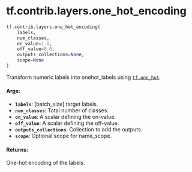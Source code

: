 <div itemscope itemtype="http://developers.google.com/ReferenceObject">
<meta itemprop="name" content="tf.contrib.layers.one_hot_encoding" />
<meta itemprop="path" content="Stable" />
</div>

# tf.contrib.layers.one_hot_encoding

``` python
tf.contrib.layers.one_hot_encoding(
    labels,
    num_classes,
    on_value=1.0,
    off_value=0.0,
    outputs_collections=None,
    scope=None
)
```

Transform numeric labels into onehot_labels using <a href="../../../tf/one_hot.md"><code>tf.one_hot</code></a>.

#### Args:

* <b>`labels`</b>: [batch_size] target labels.
* <b>`num_classes`</b>: Total number of classes.
* <b>`on_value`</b>: A scalar defining the on-value.
* <b>`off_value`</b>: A scalar defining the off-value.
* <b>`outputs_collections`</b>: Collection to add the outputs.
* <b>`scope`</b>: Optional scope for name_scope.


#### Returns:

One-hot encoding of the labels.